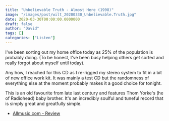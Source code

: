 ```yaml
---
title: "Unbelievable Truth - Almost Here (1998)"
image: "/images/post/wilt_20200330_Unbelievable.Truth.jpg"
date: 2020-03-30T00:00:00.0000000
draft: false
author: "David"
tags: []
categories: ["Listen"]
---
```

I've been sorting out my home office today as 25% of the population is probably doing. (To be honest, I've been busy helping others get sorted and really forgot about myself until today).   
  
Any how, I reached for this CD as I re-rigged my stereo system to fit in a bit of new office work kit. It was mainly a test CD but the randomness of everything else at the moment probably makes it a good choice for tonight.    
  
This is an old favourite from late last century and features Thom Yorke's (he of Radiohead) baby brother. It's an incredibly soulful and tuneful record that is simply great and greatfully simple.

- [Allmusic.com - Review](https://www.allmusic.com/album/almost-here-mw0000601194)